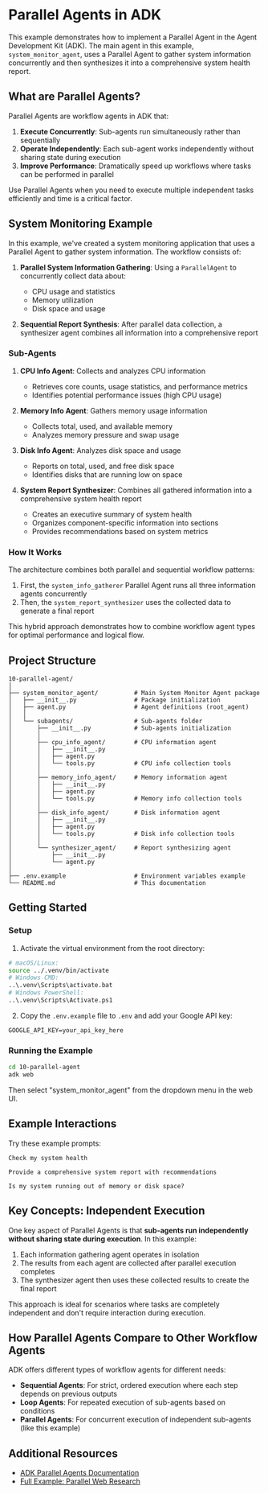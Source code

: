 # Parallel Agents in ADK

This example demonstrates how to implement a Parallel Agent in the Agent Development Kit (ADK). The main agent in this example, `system_monitor_agent`, uses a Parallel Agent to gather system information concurrently and then synthesizes it into a comprehensive system health report.

## What are Parallel Agents?

Parallel Agents are workflow agents in ADK that:

1. **Execute Concurrently**: Sub-agents run simultaneously rather than sequentially
2. **Operate Independently**: Each sub-agent works independently without sharing state during execution
3. **Improve Performance**: Dramatically speed up workflows where tasks can be performed in parallel

Use Parallel Agents when you need to execute multiple independent tasks efficiently and time is a critical factor.

## System Monitoring Example

In this example, we've created a system monitoring application that uses a Parallel Agent to gather system information. The workflow consists of:

1. **Parallel System Information Gathering**: Using a `ParallelAgent` to concurrently collect data about:
   - CPU usage and statistics
   - Memory utilization
   - Disk space and usage

2. **Sequential Report Synthesis**: After parallel data collection, a synthesizer agent combines all information into a comprehensive report

### Sub-Agents

1. **CPU Info Agent**: Collects and analyzes CPU information
   - Retrieves core counts, usage statistics, and performance metrics
   - Identifies potential performance issues (high CPU usage)

2. **Memory Info Agent**: Gathers memory usage information
   - Collects total, used, and available memory
   - Analyzes memory pressure and swap usage

3. **Disk Info Agent**: Analyzes disk space and usage
   - Reports on total, used, and free disk space
   - Identifies disks that are running low on space

4. **System Report Synthesizer**: Combines all gathered information into a comprehensive system health report
   - Creates an executive summary of system health
   - Organizes component-specific information into sections
   - Provides recommendations based on system metrics

### How It Works

The architecture combines both parallel and sequential workflow patterns:

1. First, the `system_info_gatherer` Parallel Agent runs all three information agents concurrently
2. Then, the `system_report_synthesizer` uses the collected data to generate a final report

This hybrid approach demonstrates how to combine workflow agent types for optimal performance and logical flow.

## Project Structure

```
10-parallel-agent/
│
├── system_monitor_agent/          # Main System Monitor Agent package
│   ├── __init__.py                # Package initialization
│   ├── agent.py                   # Agent definitions (root_agent)
│   │
│   └── subagents/                 # Sub-agents folder
│       ├── __init__.py            # Sub-agents initialization
│       │
│       ├── cpu_info_agent/        # CPU information agent
│       │   ├── __init__.py
│       │   ├── agent.py
│       │   └── tools.py           # CPU info collection tools
│       │
│       ├── memory_info_agent/     # Memory information agent
│       │   ├── __init__.py
│       │   ├── agent.py
│       │   └── tools.py           # Memory info collection tools
│       │
│       ├── disk_info_agent/       # Disk information agent
│       │   ├── __init__.py
│       │   ├── agent.py
│       │   └── tools.py           # Disk info collection tools
│       │
│       └── synthesizer_agent/     # Report synthesizing agent
│           ├── __init__.py
│           └── agent.py
│
├── .env.example                   # Environment variables example
└── README.md                      # This documentation
```

## Getting Started

### Setup

1. Activate the virtual environment from the root directory:
```bash
# macOS/Linux:
source ../.venv/bin/activate
# Windows CMD:
..\.venv\Scripts\activate.bat
# Windows PowerShell:
..\.venv\Scripts\Activate.ps1
```

2. Copy the `.env.example` file to `.env` and add your Google API key:
```
GOOGLE_API_KEY=your_api_key_here
```

### Running the Example

```bash
cd 10-parallel-agent
adk web
```

Then select "system_monitor_agent" from the dropdown menu in the web UI.

## Example Interactions

Try these example prompts:

```
Check my system health
```

```
Provide a comprehensive system report with recommendations
```

```
Is my system running out of memory or disk space?
```

## Key Concepts: Independent Execution

One key aspect of Parallel Agents is that **sub-agents run independently without sharing state during execution**. In this example:

1. Each information gathering agent operates in isolation
2. The results from each agent are collected after parallel execution completes
3. The synthesizer agent then uses these collected results to create the final report

This approach is ideal for scenarios where tasks are completely independent and don't require interaction during execution.

## How Parallel Agents Compare to Other Workflow Agents

ADK offers different types of workflow agents for different needs:

- **Sequential Agents**: For strict, ordered execution where each step depends on previous outputs
- **Loop Agents**: For repeated execution of sub-agents based on conditions
- **Parallel Agents**: For concurrent execution of independent sub-agents (like this example)

## Additional Resources

- [ADK Parallel Agents Documentation](https://google.github.io/adk-docs/agents/workflow-agents/parallel-agents/)
- [Full Example: Parallel Web Research](https://google.github.io/adk-docs/agents/workflow-agents/parallel-agents/#full-example-parallel-web-research) 